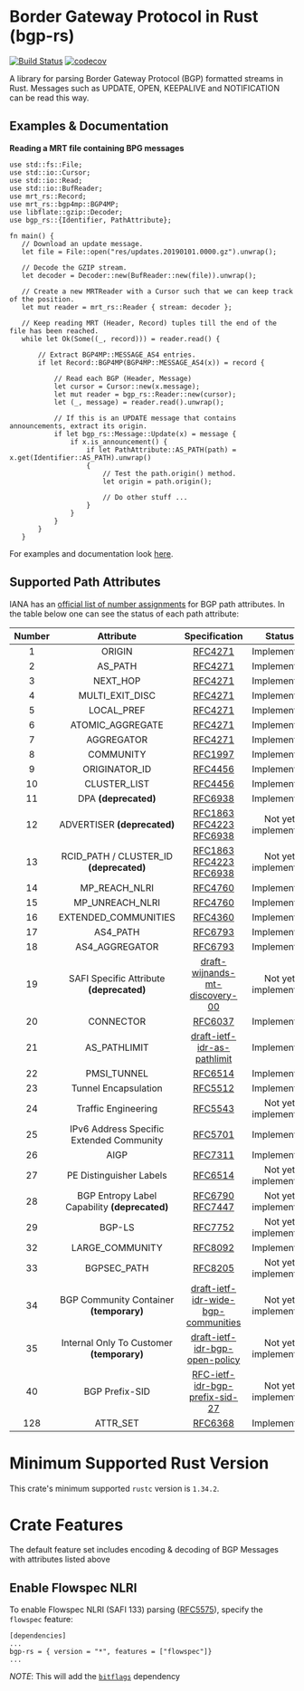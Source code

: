 # Border Gateway Protocol in Rust (bgp-rs)
[![Build Status](https://github.com/DevQps/bgp-rs/workflows/Validation/badge.svg)](https://github.com/DevQps/bgp-rs/actions) [![codecov](https://codecov.io/gh/DevQps/bgp-rs/branch/master/graph/badge.svg)](https://codecov.io/gh/DevQps/bgp-rs)

A library for parsing Border Gateway Protocol (BGP) formatted streams in Rust.
Messages such as UPDATE, OPEN, KEEPALIVE and NOTIFICATION can be read this way.

## Examples & Documentation

**Reading a MRT file containing BPG messages**
```
use std::fs::File;
use std::io::Cursor;
use std::io::Read;
use std::io::BufReader;
use mrt_rs::Record;
use mrt_rs::bgp4mp::BGP4MP;
use libflate::gzip::Decoder;
use bgp_rs::{Identifier, PathAttribute};

fn main() {
   // Download an update message.
   let file = File::open("res/updates.20190101.0000.gz").unwrap();

   // Decode the GZIP stream.
   let decoder = Decoder::new(BufReader::new(file)).unwrap();

   // Create a new MRTReader with a Cursor such that we can keep track of the position.
   let mut reader = mrt_rs::Reader { stream: decoder };

   // Keep reading MRT (Header, Record) tuples till the end of the file has been reached.
   while let Ok(Some((_, record))) = reader.read() {

       // Extract BGP4MP::MESSAGE_AS4 entries.
       if let Record::BGP4MP(BGP4MP::MESSAGE_AS4(x)) = record {

           // Read each BGP (Header, Message)
           let cursor = Cursor::new(x.message);
           let mut reader = bgp_rs::Reader::new(cursor);
           let (_, message) = reader.read().unwrap();

           // If this is an UPDATE message that contains announcements, extract its origin.
           if let bgp_rs::Message::Update(x) = message {
               if x.is_announcement() {
                   if let PathAttribute::AS_PATH(path) = x.get(Identifier::AS_PATH).unwrap()
                   {
                       // Test the path.origin() method.
                       let origin = path.origin();

                       // Do other stuff ...
                   }
               }
           }
       }
   }
```

For examples and documentation look [here](https://docs.rs/bgp-rs/).

## Supported Path Attributes
IANA has an [official list of number assignments](https://www.iana.org/assignments/bgp-parameters/bgp-parameters.xhtml) for BGP path attributes.
In the table below one can see the status of each path attribute:

| Number |                   Attribute                   |                                                         Specification                                                         |        Status       |
|:------:|:---------------------------------------------:|:-----------------------------------------------------------------------------------------------------------------------------:|:-------------------:|
|    1   |                     ORIGIN                    |                                           [RFC4271](http://www.iana.org/go/rfc4271)                                           |     Implemented     |
|    2   |                    AS_PATH                    |                                           [RFC4271](http://www.iana.org/go/rfc4271)                                           |     Implemented     |
|    3   |                    NEXT_HOP                   |                                           [RFC4271](http://www.iana.org/go/rfc4271)                                           |     Implemented     |
|    4   |                MULTI_EXIT_DISC                |                                           [RFC4271](http://www.iana.org/go/rfc4271)                                           |     Implemented     |
|    5   |                   LOCAL_PREF                  |                                           [RFC4271](http://www.iana.org/go/rfc4271)                                           |     Implemented     |
|    6   |                ATOMIC_AGGREGATE               |                                           [RFC4271](http://www.iana.org/go/rfc4271)                                           |     Implemented     |
|    7   |                   AGGREGATOR                  |                                           [RFC4271](http://www.iana.org/go/rfc4271)                                           |     Implemented     |
|    8   |                   COMMUNITY                   |                                           [RFC1997](http://www.iana.org/go/rfc1997)                                           |     Implemented     |
|    9   |                 ORIGINATOR_ID                 |                                           [RFC4456](http://www.iana.org/go/rfc4456)                                           |     Implemented     |
|   10   |                  CLUSTER_LIST                 |                                           [RFC4456](http://www.iana.org/go/rfc4456)                                           |     Implemented     |
|   11   |              DPA **(deprecated)**             |                                           [RFC6938](http://www.iana.org/go/rfc6938)                                           |     Implemented     |
|   12   |          ADVERTISER **(deprecated)**          | [RFC1863](http://www.iana.org/go/rfc1863) [RFC4223](http://www.iana.org/go/rfc4223) [RFC6938](http://www.iana.org/go/rfc6938) | Not yet implemented |
|   13   |    RCID_PATH / CLUSTER_ID **(deprecated)**    | [RFC1863](http://www.iana.org/go/rfc1863) [RFC4223](http://www.iana.org/go/rfc4223) [RFC6938](http://www.iana.org/go/rfc6938) | Not yet implemented |
|   14   |                 MP_REACH_NLRI                 |                                           [RFC4760](http://www.iana.org/go/rfc4760)                                           |     Implemented     |
|   15   |                MP_UNREACH_NLRI                |                                           [RFC4760](http://www.iana.org/go/rfc4760)                                           |     Implemented     |
|   16   |              EXTENDED_COMMUNITIES             |                                           [RFC4360](http://www.iana.org/go/rfc4360)                                           |     Implemented     |
|   17   |                    AS4_PATH                   |                                           [RFC6793](http://www.iana.org/go/rfc6793)                                           |     Implemented     |
|   18   |                 AS4_AGGREGATOR                |                                           [RFC6793](http://www.iana.org/go/rfc6793)                                           |     Implemented     |
|   19   |    SAFI Specific Attribute **(deprecated)**   |                    [draft-wijnands-mt-discovery-00](http://www.iana.org/go/draft-wijnands-mt-discovery-00)                    | Not yet implemented |
|   20   |                   CONNECTOR                   |                                           [RFC6037](http://www.iana.org/go/rfc6037)                                           |     Implemented     |
|   21   |                  AS_PATHLIMIT                 |                        [draft-ietf-idr-as-pathlimit](http://www.iana.org/go/draft-ietf-idr-as-pathlimit)                      |     Implemented     |
|   22   |                  PMSI_TUNNEL                  |                                           [RFC6514](http://www.iana.org/go/rfc6514)                                           |     Implemented     |
|   23   |              Tunnel Encapsulation             |                                           [RFC5512](http://www.iana.org/go/rfc5512)                                           |     Implemented     |
|   24   |              Traffic Engineering              |                                           [RFC5543](http://www.iana.org/go/rfc5543)                                           | Not yet implemented |
|   25   |    IPv6 Address Specific Extended Community   |                                           [RFC5701](http://www.iana.org/go/rfc5701)                                           |     Implemented     |
|   26   |                      AIGP                     |                                           [RFC7311](http://www.iana.org/go/rfc7311)                                           |     Implemented     |
|   27   |            PE Distinguisher Labels            |                                           [RFC6514](http://www.iana.org/go/rfc6514)                                           | Not yet implemented |
|   28   | BGP Entropy Label Capability **(deprecated)** |                      [RFC6790](http://www.iana.org/go/rfc6790) [RFC7447](http://www.iana.org/go/rfc7447)                      | Not yet implemented |
|   29   |                     BGP-LS                    |                                           [RFC7752](http://www.iana.org/go/rfc7752)                                           | Not yet implemented |
|   32   |                LARGE_COMMUNITY                |                                           [RFC8092](http://www.iana.org/go/rfc8092)                                           |     Implemented     |
|   33   |                  BGPSEC_PATH                  |                                           [RFC8205](http://www.iana.org/go/rfc8205)                                           | Not yet implemented |
|   34   |    BGP Community Container **(temporary)**    |               [draft-ietf-idr-wide-bgp-communities](http://www.iana.org/go/draft-ietf-idr-wide-bgp-communities)               | Not yet implemented |
|   35   |   Internal Only To Customer **(temporary)**   |                    [draft-ietf-idr-bgp-open-policy](http://www.iana.org/go/draft-ietf-idr-bgp-open-policy)                    | Not yet implemented |
|   40   |                 BGP Prefix-SID                |                   [RFC-ietf-idr-bgp-prefix-sid-27](http://www.iana.org/go/draft-ietf-idr-bgp-prefix-sid-27)                   | Not yet implemented |
|   128  |                    ATTR_SET                   |                                           [RFC6368](http://www.iana.org/go/rfc6368)                                           |     Implemented     |

# Minimum Supported Rust Version
This crate's minimum supported `rustc` version is `1.34.2`.

# Crate Features
The default feature set includes encoding & decoding of BGP Messages with attributes listed above

## Enable Flowspec NLRI
To enable Flowspec NLRI (SAFI 133) parsing ([RFC5575](https://tools.ietf.org/html/rfc5575)), specify the `flowspec` feature:

```
[dependencies]
...
bgp-rs = { version = "*", features = ["flowspec"]}
...
```

*NOTE*: This will add the [`bitflags`](https://crates.io/crates/bitflags) dependency

